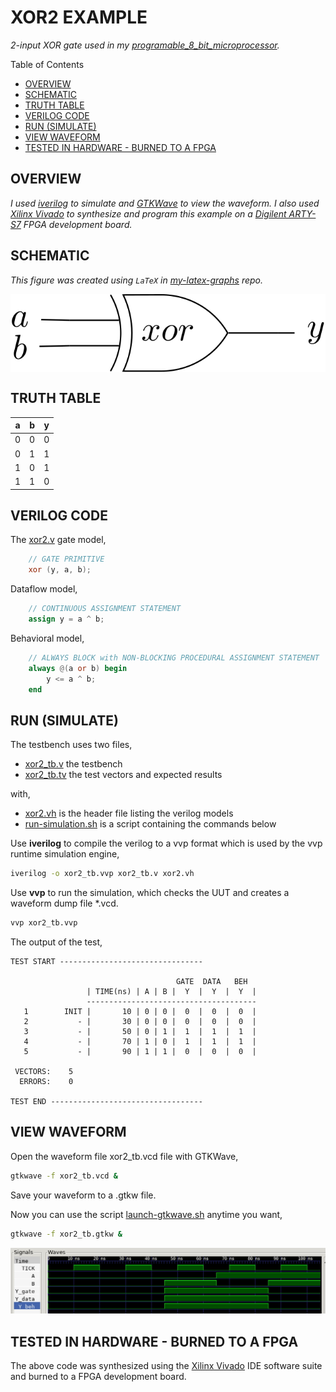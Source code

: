 # XOR2 EXAMPLE

_2-input XOR gate used in my
[programable_8_bit_microprocessor](https://github.com/JeffDeCola/my-verilog-examples/tree/master/systems/microprocessors/programable_8_bit_microprocessor)._

Table of Contents

* [OVERVIEW](https://github.com/JeffDeCola/my-verilog-examples/tree/master/basic-code/combinational-logic/xor2#overview)
* [SCHEMATIC](https://github.com/JeffDeCola/my-verilog-examples/tree/master/basic-code/combinational-logic/xor2#schematic)
* [TRUTH TABLE](https://github.com/JeffDeCola/my-verilog-examples/tree/master/basic-code/combinational-logic/xor2#truth-table)
* [VERILOG CODE](https://github.com/JeffDeCola/my-verilog-examples/tree/master/basic-code/combinational-logic/xor2#verilog-code)
* [RUN (SIMULATE)](https://github.com/JeffDeCola/my-verilog-examples/tree/master/basic-code/combinational-logic/xor2#run-simulate)
* [VIEW WAVEFORM](https://github.com/JeffDeCola/my-verilog-examples/tree/master/basic-code/combinational-logic/xor2#view-waveform)
* [TESTED IN HARDWARE - BURNED TO A FPGA](https://github.com/JeffDeCola/my-verilog-examples/tree/master/basic-code/combinational-logic/xor2#tested-in-hardware---burned-to-a-fpga)

## OVERVIEW

_I used
[iverilog](https://github.com/JeffDeCola/my-cheat-sheets/tree/master/hardware/tools/simulation/iverilog-cheat-sheet)
to simulate and
[GTKWave](https://github.com/JeffDeCola/my-cheat-sheets/tree/master/hardware/tools/simulation/gtkwave-cheat-sheet)
to view the waveform. I also used
[Xilinx Vivado](https://github.com/JeffDeCola/my-cheat-sheets/tree/master/hardware/tools/synthesis/xilinx-vivado-cheat-sheet)
to synthesize and program this example on a
[Digilent ARTY-S7](https://github.com/JeffDeCola/my-cheat-sheets/tree/master/hardware/development/fpga-development-boards/digilent-arty-s7-cheat-sheet)
FPGA development board._

## SCHEMATIC

_This figure was created using `LaTeX` in
[my-latex-graphs](https://github.com/JeffDeCola/my-latex-graphs/tree/master/mathematics/applied/electrical-engineering/combinational-logic/xor)
repo._

<p align="center">
    <img src="svgs/xor.svg"
    align="middle"
</p>

## TRUTH TABLE

| a     | b     | y     |
|:-----:|:-----:|:-----:|
| 0     | 0     | 0     |
| 0     | 1     | 1     |
| 1     | 0     | 1     |
| 1     | 1     | 0     |

## VERILOG CODE

The
[xor2.v](https://github.com/JeffDeCola/my-verilog-examples/blob/master/basic-code/combinational-logic/xor2/xor2.v)
gate model,

```verilog
    // GATE PRIMITIVE
    xor (y, a, b);
```

Dataflow model,

```verilog
    // CONTINUOUS ASSIGNMENT STATEMENT
    assign y = a ^ b;
```

Behavioral model,

```verilog
    // ALWAYS BLOCK with NON-BLOCKING PROCEDURAL ASSIGNMENT STATEMENT
    always @(a or b) begin
        y <= a ^ b;
    end
```

## RUN (SIMULATE)

The testbench uses two files,

* [xor2_tb.v](https://github.com/JeffDeCola/my-verilog-examples/blob/master/basic-code/combinational-logic/xor2/xor2_tb.v)
  the testbench
* [xor2_tb.tv](https://github.com/JeffDeCola/my-verilog-examples/blob/master/basic-code/combinational-logic/xor2/xor2_tb.tv)
  the test vectors and expected results

with,

* [xor2.vh](https://github.com/JeffDeCola/my-verilog-examples/blob/master/basic-code/combinational-logic/xor2/xor2.vh)
  is the header file listing the verilog models
* [run-simulation.sh](https://github.com/JeffDeCola/my-verilog-examples/blob/master/basic-code/combinational-logic/xor2/run-simulation.sh)
  is a script containing the commands below

Use **iverilog** to compile the verilog to a vvp format
which is used by the vvp runtime simulation engine,

```bash
iverilog -o xor2_tb.vvp xor2_tb.v xor2.vh
```

Use **vvp** to run the simulation, which checks the UUT
and creates a waveform dump file *.vcd.

```bash
vvp xor2_tb.vvp
```

The output of the test,

```text
TEST START --------------------------------

                                     GATE  DATA   BEH
                 | TIME(ns) | A | B |  Y  |  Y  |  Y  |
                 --------------------------------------
   1        INIT |       10 | 0 | 0 |  0  |  0  |  0  |
   2           - |       30 | 0 | 0 |  0  |  0  |  0  |
   3           - |       50 | 0 | 1 |  1  |  1  |  1  |
   4           - |       70 | 1 | 0 |  1  |  1  |  1  |
   5           - |       90 | 1 | 1 |  0  |  0  |  0  |

 VECTORS:    5
  ERRORS:    0

TEST END ----------------------------------
```

## VIEW WAVEFORM

Open the waveform file xor2_tb.vcd file with GTKWave,

```bash
gtkwave -f xor2_tb.vcd &
```

Save your waveform to a .gtkw file.

Now you can use the script
[launch-gtkwave.sh](https://github.com/JeffDeCola/my-verilog-examples/blob/master/launch-GTKWave-script/launch-gtkwave.sh)
anytime you want,

```bash
gtkwave -f xor2_tb.gtkw &
```

![xor2-waveform.jpg](../../../docs/pics/basic-code/xor2-waveform.jpg)

## TESTED IN HARDWARE - BURNED TO A FPGA

The above code was synthesized using the
[Xilinx Vivado](https://github.com/JeffDeCola/my-cheat-sheets/tree/master/hardware/tools/synthesis/xilinx-vivado-cheat-sheet)
IDE software suite and burned to a FPGA development board.
